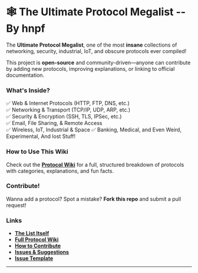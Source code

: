 # 🕸️ The Ultimate Protocol Megalist -- By hnpf  

The **Ultimate Protocol Megalist**, one of the most **insane** collections of networking, security, industrial, IoT, and obscure protocols ever compiled! 

This project is **open-source** and community-driven—anyone can contribute by adding new protocols, improving explanations, or linking to official documentation.  

###  What's Inside?  
✅ Web & Internet Protocols (HTTP, FTP, DNS, etc.)  
✅ Networking & Transport (TCP/IP, UDP, ARP, etc.)  
✅ Security & Encryption (SSH, TLS, IPSec, etc.)  
✅ Email, File Sharing, & Remote Access  
✅ Wireless, IoT, Industrial & Space 
✅ Banking, Medical, and Even Weird, Experimental, And lost Stuff!  

### How to Use This Wiki  
Check out the **[Protocol Wiki](https://github.com/hnpf/ultimate-networking-wiki/wiki)** for a full, structured breakdown of protocols with categories, explanations, and fun facts.  

### Contribute!  
Wanna add a protocol? Spot a mistake? **Fork this repo** and submit a pull request!

### Links  
-  **[The List Itself](UPM-PROTOCOLS.MD)**
-  **[Full Protocol Wiki](https://github.com/hnpf/ultimate-networking-wiki)**  
-  **[How to Contribute](contributing.md)**  
-  **[Issues & Suggestions](https://github.com/hnpf/ultimate-networking-wiki/issues)**
-  **[Issue Template](https://github.com/hnpf/ultimate-networking-wiki/blob/main/ISSUE_TEMPLATE.md)**

---  
